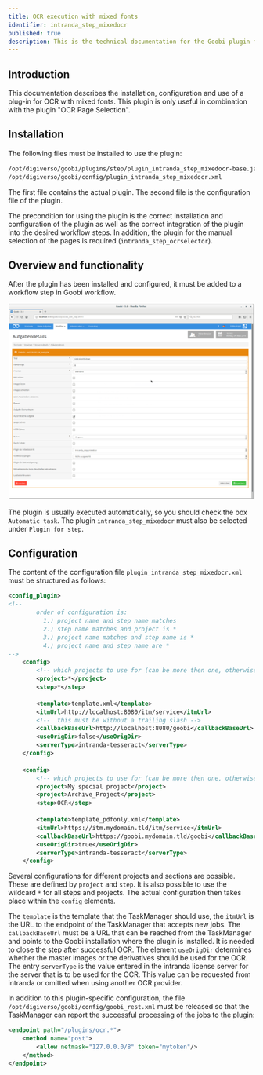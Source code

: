 ```yaml
---
title: OCR execution with mixed fonts
identifier: intranda_step_mixedocr
published: true
description: This is the technical documentation for the Goobi plugin for performing OCR with mixed fonts. Images should be marked with the 'OCR Page Selection' plugin.
---
```

## Introduction
This documentation describes the installation, configuration and use of a plug-in for OCR with mixed fonts. This plugin is only useful in combination with the plugin "OCR Page Selection".


## Installation
The following files must be installed to use the plugin:

```bash
/opt/digiverso/goobi/plugins/step/plugin_intranda_step_mixedocr-base.jar
/opt/digiverso/goobi/config/plugin_intranda_step_mixedocr.xml
```

The first file contains the actual plugin. The second file is the configuration file of the plugin.

The precondition for using the plugin is the correct installation and configuration of the plugin as well as the correct integration of the plugin into the desired workflow steps. In addition, the plugin for the manual selection of the pages is required (`intranda_step_ocrselector`).


## Overview and functionality
After the plugin has been installed and configured, it must be added to a workflow step in Goobi workflow.

![Configuration of the step in Goobi Workflow](screen1.png)

The plugin is usually executed automatically, so you should check the box `Automatic task`. The plugin `intranda_step_mixedocr` must also be selected under `Plugin for step`.


## Configuration
The content of the configuration file `plugin_intranda_step_mixedocr.xml` must be structured as follows:

```xml
<config_plugin>
<!--
        order of configuration is:
          1.) project name and step name matches
          2.) step name matches and project is *
          3.) project name matches and step name is *
          4.) project name and step name are *
-->
    <config>
        <!-- which projects to use for (can be more then one, otherwise use *) -->
        <project>*</project>
        <step>*</step>

        <template>template.xml</template>
        <itmUrl>http://localhost:8080/itm/service</itmUrl>
        <!--  this must be without a trailing slash -->
        <callbackBaseUrl>http://localhost:8080/goobi</callbackBaseUrl>
        <useOrigDir>false</useOrigDir>
        <serverType>intranda-tesseract</serverType>
    </config>

    <config>
        <!-- which projects to use for (can be more then one, otherwise use *) -->
        <project>My special project</project>
        <project>Archive_Project</project>
        <step>OCR</step>

        <template>template_pdfonly.xml</template>
        <itmUrl>https://itm.mydomain.tld/itm/service</itmUrl>
        <callbackBaseUrl>https://goobi.mydomain.tld/goobi</callbackBaseUrl>
        <useOrigDir>true</useOrigDir>
        <serverType>intranda-tesseract</serverType>
    </config>
```

Several configurations for different projects and sections are possible. These are defined by `project` and `step`. It is also possible to use the wildcard `*` for all steps and projects. The actual configuration then takes place within the `config` elements.

The `template` is the template that the TaskManager should use, the `itmUrl` is the URL to the endpoint of the TaskManager that accepts new jobs. The `callbackBaseUrl` must be a URL that can be reached from the TaskManager and points to the Goobi installation where the plugin is installed. It is needed to close the step after successful OCR. The element `useOrigDir` determines whether the master images or the derivatives should be used for the OCR. The entry `serverType` is the value entered in the intranda license server for the server that is to be used for the OCR. This value can be requested from intranda or omitted when using another OCR provider.

In addition to this plugin-specific configuration, the file `/opt/digiverso/goobi/config/goobi_rest.xml` must be released so that the TaskManager can report the successful processing of the jobs to the plugin:

```xml
<endpoint path="/plugins/ocr.*">
    <method name="post">
        <allow netmask="127.0.0.0/8" token="mytoken"/>
    </method>
</endpoint>
```
